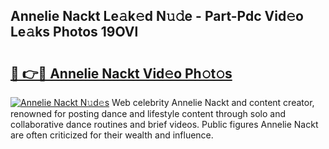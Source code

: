 ## Annelie Nackt Le𝚊k𝚎d N𝚞𝚍e - Part-Pdc Vid𝚎o Le𝚊ks Photos 19OVl

# <h2><a href="http://fb6w61x.evod.top/?m=Annelie+Nackt">🔗 👉🔴 Annelie Nackt Vid𝚎o Ph𝚘t𝚘s</a></h2>

[![Annelie Nackt N𝚞d𝚎s](https://i.imgur.com/8V9OHl7.gif)](http://fb6w61x.evod.top/?m=Annelie+Nackt)
Web celebrity Annelie Nackt and content creator, renowned for posting dance and lifestyle content through solo and collaborative dance routines and brief videos. Public figures Annelie Nackt are often criticized for their wealth and influence. 
